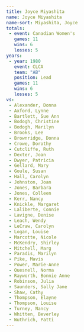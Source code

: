 ```yaml
---
title: Joyce Miyashita
name: Joyce Miyashita
name-sort: Miyashita, Joyce
totals:
 - event: Canadian Women's
   games: 11
   wins: 6
   losses: 5
years:
 - year: 1980
   event: CLCA
   team: "AB"
   position: Lead
   games: 11
   wins: 6
   losses: 5
vs:
 - Alexander, Donna
 - Axford, Lynne
 - Bartlett, Sue Ann
 - Bodogh, Christine
 - Bodogh, Marilyn
 - Brooks, Lee
 - Brownridge, Donna
 - Crowe, Dorothy
 - Cutcliffe, Ruth
 - Dexter, Joan
 - Dwyer, Patricia
 - Gellard, Mary
 - Goule, Susan
 - Hall, Carolyn
 - Johnston, Joan
 - Jones, Barbara
 - Jones, Colleen
 - Kerr, Nancy
 - Knickle, Margaret
 - Laliberte, Connie
 - Lavigne, Denise
 - Leach, Wendy
 - LeCraw, Carolyn
 - Logan, Louise
 - Marcotte, Nicole
 - McKendry, Shirley
 - Mitchell, Marg
 - Paradis, Marilyn
 - Pike, Mavis
 - Power, Marie-Anne
 - Quesnell, Norma
 - Rayworth, Bonnie Anne
 - Robinson, Julia
 - Saunders, Sally Jane
 - Shaw, Cathy
 - Thompson, Elayne
 - Thompson, Louise
 - Turney, Nancy
 - Whitten, Beverley
 - Wuthrich, Patti
---
```

